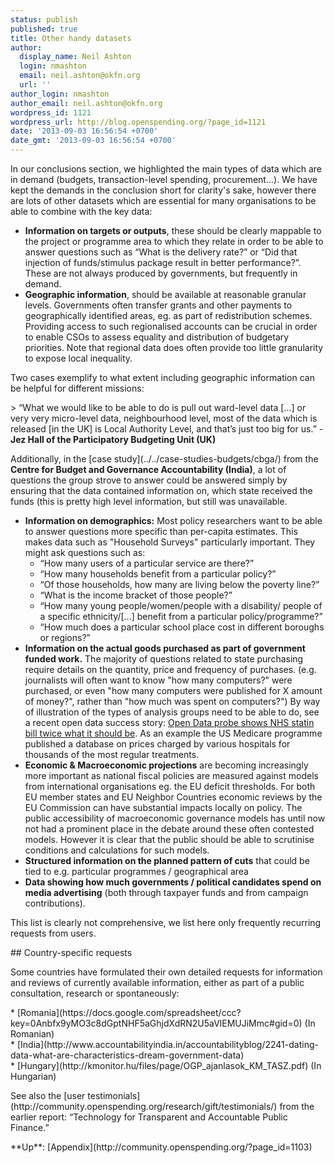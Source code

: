 ```yaml
---
status: publish
published: true
title: Other handy datasets
author:
  display_name: Neil Ashton
  login: nmashton
  email: neil.ashton@okfn.org
  url: ''
author_login: nmashton
author_email: neil.ashton@okfn.org
wordpress_id: 1121
wordpress_url: http://blog.openspending.org/?page_id=1121
date: '2013-09-03 16:56:54 +0700'
date_gmt: '2013-09-03 16:56:54 +0700'
---
```

<p>In our conclusions section, we highlighted the main types of data which are in demand (budgets, transaction-level spending, procurement...). We have kept the demands in the conclusion short for clarity's sake, however there are lots of other datasets which are essential for many organisations to be able to combine with the key data:</p>
<ul>
<li><strong>Information on targets or outputs</strong>, these should be clearly mappable to the project or programme area to which they relate in order to be able to answer questions such as “What is the delivery rate?” or “Did that injection of funds/stimulus package result in better performance?”. These are not always produced by governments, but frequently in demand.</li>
<li><strong>Geographic information</strong>, should be available at reasonable granular levels. Governments often transfer grants and other payments to geographically identified areas, eg. as part of redistribution schemes. Providing access to such regionalised accounts can be crucial in order to enable CSOs to assess equality and distribution of budgetary priorities. Note that regional data does often provide too little granularity to expose local inequality.</li>
</ul>
<p>Two cases exemplify to what extent including geographic information can be helpful for different missions:</p>
<p>> “What we would like to be able to do is pull out ward-level data [...] or very very micro-level data, neighbourhood level, most of the data which is released [in the UK] is Local Authority Level, and that’s just too big for us.” - <strong> Jez Hall of the Participatory Budgeting Unit (UK) </strong></p>
<p>Additionally, in the [case study](../../case-studies-budgets/cbga/) from the <strong>Centre for Budget and Governance Accountability (India)</strong>, a lot of questions the group strove to answer could be answered simply by ensuring that the data contained information on, which state received the funds (this is pretty high level information, but still was unavailable.</p>
<ul>
<li><strong>Information on demographics:</strong> Most policy researchers want to be able to answer questions more specific than per-capita estimates. This makes data such as "Household Surveys" particularly important. They might ask questions such as:
<ul>
<li>“How many users of a particular service are there?”</li>
<li>“How many households benefit from a particular policy?” </li>
<li>“Of those households, how many are living below the poverty line?”</li>
<li>“What is the income bracket of those people?” </li>
<li>“How many young people/women/people with a disability/ people of a specific ethnicity/[...] benefit from a particular policy/programme?”</li>
<li>“How much does a particular school place cost in different boroughs or regions?”</li>
</ul>
<li><strong>Information on the actual goods purchased as part of government funded work.</strong> The majority of questions related to state purchasing require details on the quantity, price and frequency of purchases. (e.g. journalists will often want to know "how many computers?" were purchased, or even "how many computers were published for X amount of money?", rather than "how much was spent on computers?") By way of illustration of the types of analysis groups need to be able to do, see a recent open data success story: <a href="http://www.bj-hc.co.uk/bjhc-news/news-detail.html?news=2327&lang=en&feed=130">Open Data probe shows NHS statin bill twice what it should be</a>. As an example the US Medicare programme published a database on prices charged by various hospitals for thousands of the most regular treatments.</li>
<li><strong>Economic & Macroeconomic projections</strong> are becoming increasingly more important as national fiscal policies are measured against models from international organisations eg. the EU deficit thresholds. For both EU member states and EU Neighbor Countries economic reviews by the EU Commission can have substantial impacts locally on policy. The public accessibility of macroeconomic governance models has until now not had a prominent place in the debate around these often contested models. However it is clear that the public should be able to scrutinise conditions and calculations for such models.</li>
<li><strong>Structured information on the planned pattern of cuts</strong> that could be tied to e.g. particular programmes / geographical area</li>
<li><strong>Data showing how much governments / political candidates spend on media advertising</strong> (both through taxpayer funds and from campaign contributions).</li>
</ul>
<p>This list is clearly not comprehensive, we list here only frequently recurring requests from users.</p>
<p>## Country-specific requests</p>
<p>Some countries have formulated their own detailed requests for information and reviews of currently available information, either as part of a public consultation, research or spontaneously:</p>
<p>* [Romania](https://docs.google.com/spreadsheet/ccc?key=0Anbfx9yMO3c8dGptNHF5aGhjdXdRN2U5aVlEMUJiMmc#gid=0) (In Romanian)<br />
* [India](http://www.accountabilityindia.in/accountabilityblog/2241-dating-data-what-are-characteristics-dream-government-data)<br />
* [Hungary](http://kmonitor.hu/files/page/OGP_ajanlasok_KM_TASZ.pdf) (In Hungarian)</p>
<p>See also the [user testimonials](http://community.openspending.org/research/gift/testimonials/) from the earlier report: “Technology for Transparent and Accountable Public Finance.”</p>
<p>**Up**: [Appendix](http://community.openspending.org/?page_id=1103)</p>
